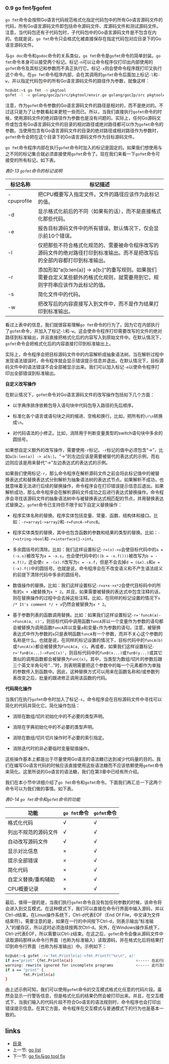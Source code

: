 ### 0.9 go fmt与gofmt

 
`go fmt`命令会按照Go语言代码规范格式化指定代码包中的所有Go语言源码文件的代码，所有Go语言源码文件即包括命令源码文件、库源码文件和测试源码文件。注意，当代码包还有子代码包时，子代码包中的Go语言源码文件是不包含在内的。也就是说，`go fmt`命令只会格式化被直接保存在指定代码包对应目录下的Go语言源码文件。

与`go doc`命令和`godoc`命令的关系类似，`go fmt`命令是`gofmt`命令的简单封装。`go fmt`命令本身可以接受两个标记。标记`-n`可以让命令程序仅打印出内部使用的`gofmt`命令及其标记和参数而不真正执行它。标记`-x`则会使命令程序既打印又执行这个命令。在`go fmt`命令程序内部，会在其调用的`gofmt`命令后面加上标记`-l`和`-w`，并以指定代码包中的所有Go语言源码文件的路径作为参数，就像这样：

```bash
hc@ubt:~$ go fmt -n pkgtool
gofmt -l -w golang/goc2p/src/pkgtool/envir.go golang/goc2p/src pkgtoolenvir_test.go golang/goc2p/src/pkgtool/fpath.go golang/goc2p/src/pkgtool ipath.go golang/goc2p/src/pkgtool/pnode.go golang/goc2p/src/pkgtool/util.go golang/goc2p/src/pkgtool/util_test.go
```

注意，作为`gofmt`命令参数的Go语言源码文件的路径是相对的，而不是绝对的。不过这只是为了让参数看起来更短一些而已。所以，当我们直接执行`gofmt`命令的时候，使用源码文件的绝对路径作为参数也是没有问题的。实际上，任何Go源码文件或包含有Go语言源码文件的目录的相对路径或绝对路径都可以作为`gofmt`命令的参数。当使用包含有Go语言源码文件的目录的绝对路径或相对路径作为参数时，`gofmt`命令会把在这个目录下的Go语言源码文件作为目标源码文件。

`go fmt`命令程序内部在执行`gofmt`命令时加入的标记是固定的。如果我们想使用与之不同的标记集合就必须直接使用`gofmt`命令了。现在我们来看一下`gofmt`命令可接受的所有标记。如下表。

_表0-13 `gofmt`命令的标记说明_

标记名称      | 标记描述
----------- | ---------------
-cpuprofile | 把CPU概要写入指定文件。文件的路径应该作为此标记的值。
-d          | 显示格式化前后的不同（如果有的话），而不是直接格式化那些代码。
-e          | 报告目标源码文件中的所有错误。默认情况下，仅会显示前10个错误。
-l          | 仅把那些不符合格式化规范的、需要被命令程序改写的源码文件的绝对路径打印到标准输出。而不是把改写后的全部内容都打印到标准输出。
-r           | 添加形如“a[b:len(a)] -> a[b:]”的重写规则。如果我们需要自定义某些额外的格式化规则，就需要用到它。规则字符串应该作为此标记的值。
-s           | 简化文件中的代码。
-w           | 把改写后的内容直接写入到文件中，而不是作为结果打印到标准输出。

看过上表中的信息，我们就很容易理解`go fmt`命令的行为了。因为它在内部执行了`gofmt`命令，并加入了标记`-l`和`-w`。这会使命令程序打印需要改写的文件的绝对路径到标准输出，并且直接把格式化后的内容写入到原始文件中。在默认情况下，`gofmt`命令会把格式化后的内容直接打印到标准输出上。

实际上，命令程序会把目标源码文件中的内容解析成抽象语法树。当在解析过程中发现语法错误时，命令程序就会显示错误提示信息并退出。在默认情况下，目标源码文件中的语法错误不会全部被显示出来。我们可以加入标记```-e```以使命令程序打印出全部错误到标准输出。

**自定义改写操作**

在默认情况下，`gofmt`命令对Go语言源码文件的改写操作包括如下几个方面：

+ 以字典序排序依赖包导入语句块中代码包导入路径的先后顺序。

+ 标准化各个语言或语句块之间的缩进、空格和换行。比如，把所有的`\r\n`转换成`\n`。

+ 对代码语法的小修正。比如，消除用于判断变量类型的switch语句块中多余的圆括号。

如果想自定义额外的改写操作，需要使用`-r`标记。`-r`标记的值中必须包含“->”，比如`a[b:len(a)] -> a[b:]`。“->”的左边应该是需要被替代的表达式的示例，而右边则应该是用来替代“->”左边表达式的表达式的示例。

如果我们使用标记`-r`，那么命令程序在解析源码文件之前会将此标记值中的被替换表达式和替换表达式分别解析为抽象语法树的表达式节点。如果解析不成功，也就意味着无法进行后续的替换操作，命令程序会在打印错误提示信息后退出。如果解析成功，那么命令程序会在解析源码文件成功之后进行表达式替换操作。命令程序会寻找该源码文件的抽象语法树中与被替换表达式相匹配的节点，并用替换表达式替换之。`gofmt`命令已支持但不限于如下自定义替换操作：

+ 程序实体名称的替换。程序实体包括变量、常量、函数、结构体和接口。比如：`-r=array1->array2`和`-r=FuncA->FuncB`。

+ 程序实体类型的替换，其中也包含函数的参数和结果的类型的替换。比如：`-r=string->bool`和`-r=interface{}->int`。

+ 多余圆括号的清除。比如：我们这样设置标记`-r=(x)->x`会使目标代码中的`a = (-x.s)`被改写为`a = -x.s`，也会使代码中的`((b = -x.f()))`被改写为`b = -x.f()`，还会使`c = -(x).f`改写为`c = -x.f`，但是不会去掉`d = (&x).s`和`e = (-x).f()`中的圆括号。也就是说，命令程序会在不改变语义和不产生语法歧义的前提下清除代码中多余的圆括号。

+ 数值操作的替换。比如：我们这样设置标记`-r=x+x->x*2`会使代目标码中的所有的`x + x`被替换为`x * 2`。并且，如果需要被替换的表达式中包含注释的话，则在替换操作的过程中会去掉这些注释。比如，在同样的标记设置的情况下`x /* It's comment */ + x`仍然会被替换为`x * 2`。

+ 基于参数列表的函数调用替换。比如：如果我们这样设置标记`-r='funcA(a)->FuncA(a, c)'`，则目标代码中调用函数`funcA`并以一个变量作为参数的语句都会被替换为调用函数`FuncA`并以变量`a`和变量`c`作为参数的语句。注意，被替换表达式中作为参数的`a`只是表明函数`funcA`有一个参数，而并不关心这个参数的名称是什么。也就是说，在同样的标记设置的情况下，目标代码中的`funcA(b)`或`funcA(x)`都会被替换为`FuncA(a, c)`。再或者，如果我们这样设置标记`-r='funB(x...)->FunC(x)'`，则目标代码中的`funB(x...)`或`funB(y...)`或其它类似的调用函数都会被替换为`FunC(x)`。其中，当类型为数组/切片的参数后跟三个英文半角句号“...”时，则表明需要把这个参数中的每一个元素都作为单独的参数传入到函数中。因此，这种替换方式可以用来在函数名称和/或参数列表改变之后，批量的跟进修正调用该函数的代码。

**代码简化操作**

当我们在执行`gofmt`命令时加入了标记`-s`，命令程序会在目标源码文件中寻找可以简化的代码并简化它。简化操作包括：

+ 消除在数组/切片初始化中的不必要的类型声明。

+ 消除在字典初始化中的不必要的类型声明。

+ 消除在数组/切片切片操作时不必要的索引指定。

+ 消除迭代时的非必要临时变量赋值操作。

这些操作基本上都是出于尽量使用Go语言的语法糖已达到减少代码量的目的。我们在编写Go语言代码的时候应该直接使用这些语法糖而不应该依赖使用`gofmt`命令来简化。这里所说的Go语言的语法糖，我们在第3章中已经有所介绍。

我们在本小节中详细介绍了`go fmt`命令和`gofmt`命令。下面我们再汇总一下这两个命令可以为我们做的事情。如下表。

_表0-14 `go fmt`命令和`gofmt`命令的功能_

功能                 | `go fmt`命令 | `gofmt`命令
-------------------- | ----------- | -----------
格式化代码            | √           | √
列出不规范的源码文件    | √           | √
自动改写源码文件       | √           | √
显示对比信息          | ×           | √
提示全部错误          | ×           | √
简化代码              | ×           | √
自定义替换/重构辅助    | ×           | √
CPU概要记录           | ×           | √

最后，值得一提的是，当我们执行`gofmt`命令且没有加任何参数的时候，该命令将会进入到交互模式。在这种模式下，我们可以直接在命令行界面中输入源码，并以Ctrl-d结束。在Linux操作系统下，Ctrl-d代表EOF（End Of File，中文译为文件结束符）。需要注意的是，如果在一行的中间按下Ctrl-d，则表示输出“标准输入”的缓存区，所以这时必须连续按两次Ctrl-d。另外，在Windows操作系统下，Ctrl-z代表EOF，所以需要以Ctrl-z结束。在这之后，`gofmt`命令会像从源码文件中读取源码那样从命令行界面（也称为标准输入）读取源码，并在格式化后将结果打印到命令行界面（也称为标准输出）中。示例如下：

```bash
hc@ubt:~$ gofmt -r='fmt.Println(a)->fmt.Printf("%s\n", a)'
if a=="print" {fmt.Println(a)}                            <----- 在此行的末尾键入回车和Ctrl-d。
warning: rewrite ignored for incomplete programs          <----- 此行及以下就是命令输出的内容。
if a == "print" {
        fmt.Println(a)
}
```

由上述示例可知，我们可以使用`gofmt`命令的交互模式格式化任意的代码片段。虽然会显示一行警告信息，但是格式化后的结果仍然会被打印出来。并且，在交互模式下，当我们输入的代码片段不符合Go语言的语法规则时，命令程序也会打印出错误提示信息。在其它方面，命令程序在交互模式与普通模式下的行为也是基本一致的。 



## links  
  * [目录](catalog.md)
  * 上一节: [go list](0.8.md)
  * 下一节: [go fix与go tool fix](0.10.md)
